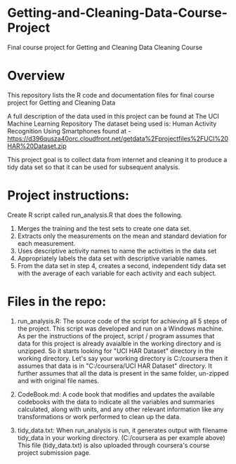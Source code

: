 # Getting-and-Cleaning-Data-Course-Project
Final course project for Getting and Cleaning Data Cleaning Course

# Overview
This repository lists the R code and documentation files for final course project for Getting and Cleaning Data 

A full description of the data used in this project can be found at The UCI Machine Learning Repository
The dataset being used is: Human Activity Recognition Using Smartphones found at - 
https://d396qusza40orc.cloudfront.net/getdata%2Fprojectfiles%2FUCI%20HAR%20Dataset.zip

This project goal is to collect data from internet and cleaning it to produce a tidy data set so that it can be used for subsequent analysis. 

# Project instructions:

Create R script called run_analysis.R that does the following. 
1. Merges the training and the test sets to create one data set.
2. Extracts only the measurements on the mean and standard deviation for each measurement.
3. Uses descriptive activity names to name the activities in the data set
4. Appropriately labels the data set with descriptive variable names.
5. From the data set in step 4, creates a second, independent tidy data set with the average of 
   each variable for each activity and each subject.

# Files in the repo:

1. run_analysis.R:  The source code of the script for achieving all 5 steps of the project. This script was developed and run on a Windows machine. As per the instructions of the project, script / program assumes that data for this project is already avaialble in the working directory and is unzipped. So it starts looking for "UCI HAR Dataset" directory in the working directory. Let's say your working directory is C:/coursera then it assumes that data is in "C:/coursera/UCI HAR Dataset" directory. It further assumes that all the data is present in the same folder, un-zipped and with original file names.

2. CodeBook.md: A code book that modifies and updates the available codebooks with the data to indicate all the variables and summaries calculated, along with units, 
and any other relevant information like any transformations or work performed to clean up the data.

3. tidy_data.txt: When run_analysis is run, it generates output with filename tidy_data in your working directory. (C:/coursera as per example above)  This file (tidy_data.txt) is also uploaded through coursera's course project submission page.




